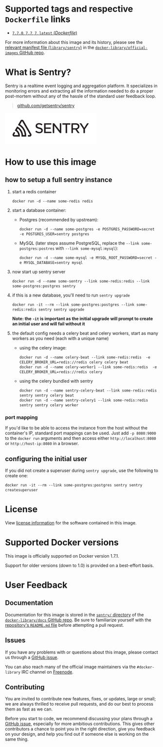 # Supported tags and respective `Dockerfile` links

-	[`7.7.0`, `7.7`, `7`, `latest` (*Dockerfile*)](https://github.com/docker-library/sentry/blob/3115587c614e64c66419a26b4f7be6ac067e3a79/Dockerfile)

For more information about this image and its history, please see the [relevant manifest file (`library/sentry`)](https://github.com/docker-library/official-images/blob/master/library/sentry) in the [`docker-library/official-images` GitHub repo](https://github.com/docker-library/official-images).

# What is Sentry?

Sentry is a realtime event logging and aggregation platform. It specializes in monitoring errors and extracting all the information needed to do a proper post-mortem without any of the hassle of the standard user feedback loop.

> [github.com/getsentry/sentry](https://github.com/getsentry/sentry)

![logo](https://raw.githubusercontent.com/docker-library/docs/master/sentry/logo.png)

# How to use this image

## how to setup a full sentry instance

1.	start a redis container

		docker run -d --name some-redis redis

2.	start a database container:

	-	Postgres (recommended by upstream):

			docker run -d --name some-postgres -e POSTGRES_PASSWORD=secret -e POSTGRES_USER=sentry postgres

	-	MySQL (later steps assume PostgreSQL, replace the `--link some-postgres:postres` with `--link some-mysql:mysql`):

			docker run -d --name some-mysql -e MYSQL_ROOT_PASSWORD=secret -e MYSQL_DATABASE=sentry mysql

3.	now start up sentry server

		docker run -d --name some-sentry --link some-redis:redis --link some-postgres:postgres sentry

4.	if this is a new database, you'll need to run `sentry upgrade`

		docker run -it --rm --link some-postgres:postgres --link some-redis:redis sentry sentry upgrade

	**Note: the `-it` is important as the initial upgrade will prompt to create an initial user and will fail without it**

5.	the default config needs a celery beat and celery workers, start as many workers as you need (each with a unique name)

	-	using the celery image:

			docker run -d --name celery-beat --link some-redis:redis  -e CELERY_BROKER_URL=redis://redis celery celery beat
			docker run -d --name celery-worker1 --link some-redis:redis  -e CELERY_BROKER_URL=redis://redis celery

	-	using the celery bundled with sentry

			docker run -d --name sentry-celery-beat --link some-redis:redis sentry sentry celery beat
			docker run -d --name sentry-celery1 --link some-redis:redis sentry sentry celery worker

### port mapping

If you'd like to be able to access the instance from the host without the container's IP, standard port mappings can be used. Just add `-p 8080:9000` to the `docker run` arguments and then access either `http://localhost:8080` or `http://host-ip:8080` in a browser.

## configuring the initial user

If you did not create a superuser during `sentry upgrade`, use the following to create one:

	docker run -it --rm --link some-postgres:postgres sentry sentry createsuperuser

# License

View [license information](https://github.com/getsentry/sentry/blob/master/LICENSE) for the software contained in this image.

# Supported Docker versions

This image is officially supported on Docker version 1.7.1.

Support for older versions (down to 1.0) is provided on a best-effort basis.

# User Feedback

## Documentation

Documentation for this image is stored in the [`sentry/` directory](https://github.com/docker-library/docs/tree/master/sentry) of the [`docker-library/docs` GitHub repo](https://github.com/docker-library/docs). Be sure to familiarize yourself with the [repository's `README.md` file](https://github.com/docker-library/docs/blob/master/README.md) before attempting a pull request.

## Issues

If you have any problems with or questions about this image, please contact us through a [GitHub issue](https://github.com/docker-library/sentry/issues).

You can also reach many of the official image maintainers via the `#docker-library` IRC channel on [Freenode](https://freenode.net).

## Contributing

You are invited to contribute new features, fixes, or updates, large or small; we are always thrilled to receive pull requests, and do our best to process them as fast as we can.

Before you start to code, we recommend discussing your plans through a [GitHub issue](https://github.com/docker-library/sentry/issues), especially for more ambitious contributions. This gives other contributors a chance to point you in the right direction, give you feedback on your design, and help you find out if someone else is working on the same thing.
